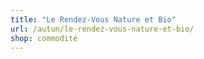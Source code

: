 ```yaml
---
title: "Le Rendez-Vous Nature et Bio"
url: /autun/le-rendez-vous-nature-et-bio/
shop: commodité
---
```

